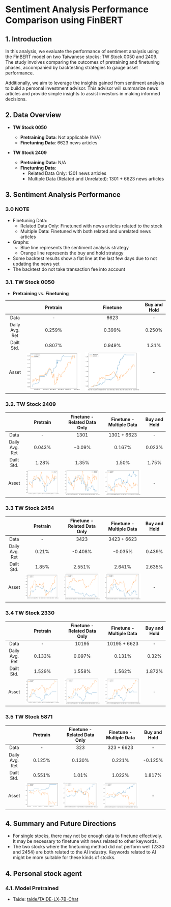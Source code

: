 # Sentiment Analysis Performance Comparison using FinBERT

## 1. Introduction

In this analysis, we evaluate the performance of sentiment analysis using the FinBERT model on two Taiwanese stocks: TW Stock 0050 and 2409. The study involves comparing the outcomes of pretraining and finetuning phases, accompanied by backtesting strategies to gauge asset performance.

Additionally, we aim to leverage the insights gained from sentiment analysis to build a personal investment advisor. This advisor will summarize news articles and provide simple insights to assist investors in making informed decisions.


## 2. Data Overview

- **TW Stock 0050**
  - **Pretraining Data**: Not applicable (N/A)
  - **Finetuning Data**: 6623 news articles
  
- **TW Stock 2409**
  - **Pretraining Data**: N/A
  - **Finetuning Data**:
    - Related Data Only: 1301 news articles
    - Multiple Data (Related and Unrelated): 1301 + 6623 news articles

## 3. Sentiment Analysis Performance
### 3.0 NOTE
- Finetuning Data:
  - Related Data Only: Finetuned with news articles related to the stock
  - Multiple Data: Finetuned with both related and unrelated news articles
- Graphs:
  - Blue line represents the sentiment analysis strategy
  - Orange line represents the buy and hold strategy
- Some backtest results show a flat line at the last few days due to not updating the news yet
- The backtest do not take transaction fee into account

### 3.1. TW Stock 0050
- **Pretraining** vs. **Finetuning**

|                | Pretrain   | Finetune       |  Buy and Hold |
|:--------------:|:----------:|:--------------:|:-------------:|
| Data           |       -    |         6623   |       -       |
| Daily Avg. Ret |  0.259%    |       0.399%   |   0.250%      |
| Dailt Std.     |  0.807%    |      0.949%    |  1.31%        |
| Asset          |![Pretraining Performance](finbert-backtest/0050-pt.png)| ![Finetuning Performance](finbert-backtest/0050-ft.png) | - |

### 3.2. TW Stock 2409

|                | Pretrain   |   Finetune - Related Data Only | Finetune - Multiple Data  | Buy and Hold |
|:--------------:|:----------:|:------------------------------:|:-------------------------:|:------------:|
| Data           |     -      |           1301                 |    1301 + 6623            |     -        |
| Daily Avg. Ret |  0.043%    |        -0.09%                  |      0.167%               | 0.023%       |
| Dailt Std.     |   1.28%    |           1.35%                |          1.50%            |     1.75%    |
| Asset          | ![Pretraining Performance](finbert-backtest/2409-pt.png) | ![Related Data Only](finbert-backtest/2409-ft.png) | ![Multiple Data](finbert-backtest/2409-ft-m.png) | - |

### 3.3 TW Stock 2454

|                | Pretrain   |   Finetune - Related Data Only | Finetune - Multiple Data  | Buy and Hold |
|:--------------:|:----------:|:------------------------------:|:-------------------------:|:------------:|
| Data           |     -      |           3423                 |    3423 + 6623            |              |
| Daily Avg. Ret |    0.21%   |        -0.408%                 |    -0.035%                | 0.439%       |
| Dailt Std.     |    1.85%   |           2.551%               |      2.641%               | 2.635%       |
| Asset | ![Pretraining Performance](finbert-backtest/2454-pt.png) | ![Related Data Only](finbert-backtest/2454-ft.png) | ![Multiple Data](finbert-backtest/2454-ft-m.png) | - |

### 3.4 TW Stock 2330

|                | Pretrain   |   Finetune - Related Data Only | Finetune - Multiple Data  | Buy and Hold |
|:--------------:|:----------:|:------------------------------:|:-------------------------:|:------------:|
| Data           |     -      |           10195                |    10195 + 6623           |     -        |
| Daily Avg. Ret |  0.133%    |        0.097%                  |    0.131%                 |  0.32%       |
| Dailt Std.     |  1.529%    |            1.558%              |         1.562%            |    1.872%    |
| Asset          | ![Pretraining Performance](finbert-backtest/2330-pt.png) | ![Related Data Only](finbert-backtest/2330-ft.png) | ![Multiple Data](finbert-backtest/2330-ft-m.png) | - |




### 3.5 TW Stock 5871

|                | Pretrain   |   Finetune - Related Data Only | Finetune - Multiple Data  | Buy and Hold |
|:--------------:|:----------:|:------------------------------:|:-------------------------:|:------------:|
| Data           |     -      |           323                  |     323 + 6623            |         -    |
| Daily Avg. Ret |  0.125%    |       0.130%                   |        0.221%             |  -0.125%     |
| Dailt Std.     |  0.551%    |       1.01%                    |       1.022%              |   1.817%     |
| Asset          | ![Pretraining Performance](finbert-backtest/5871-pt.png) | ![Related Data Only](finbert-backtest/5871-ft.png) | ![Multiple Data](finbert-backtest/5871-ft-m.png) | - |

## 4. Summary and Future Directions
- For single stocks, there may not be enough data to finetune effectively. It may be necessary to finetune with news related to other keywords.
- The two stocks where the finetuning method did not perform well (2330 and 2454) are both related to the AI industry. Keywords related to AI might be more suitable for these kinds of stocks.

## 4. Personal stock agent
### 4.1. Model Pretrained
- Taide: [taide/TAIDE-LX-7B-Chat](https://huggingface.co/taide/TAIDE-LX-7B-Chat)



